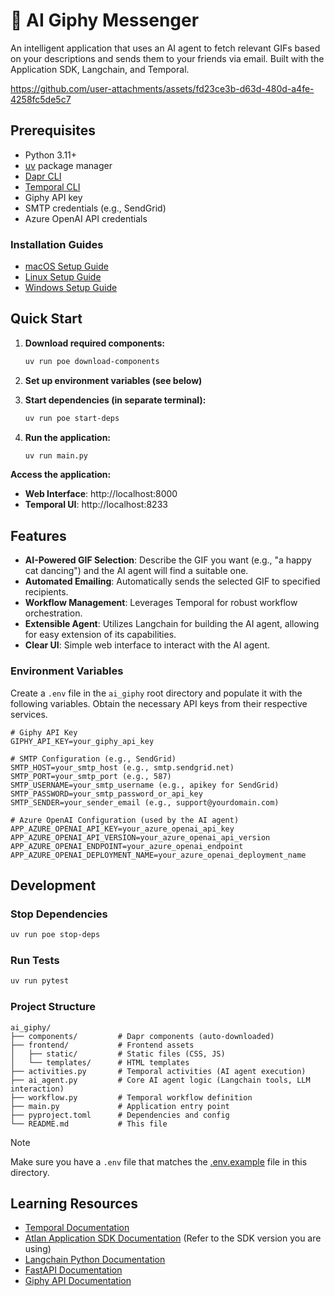 # 🤖 AI Giphy Messenger

An intelligent application that uses an AI agent to fetch relevant GIFs based on your descriptions and sends them to your friends via email. Built with the Application SDK, Langchain, and Temporal.

https://github.com/user-attachments/assets/fd23ce3b-d63d-480d-a4fe-4258fc5de5c7

## Prerequisites

- Python 3.11+
- [uv](https://docs.astral.sh/uv/) package manager
- [Dapr CLI](https://docs.dapr.io/getting-started/install-dapr-cli/)
- [Temporal CLI](https://docs.temporal.io/cli)
- Giphy API key
- SMTP credentials (e.g., SendGrid)
- Azure OpenAI API credentials

### Installation Guides
- [macOS Setup Guide](https://github.com/atlanhq/application-sdk/blob/main/docs/docs/setup/MAC.md)
- [Linux Setup Guide](https://github.com/atlanhq/application-sdk/blob/main/docs/docs/setup/LINUX.md)  
- [Windows Setup Guide](https://github.com/atlanhq/application-sdk/blob/main/docs/docs/setup/WINDOWS.md)

## Quick Start


1. **Download required components:**
   ```bash
   uv run poe download-components
   ```

2. **Set up environment variables (see below)**

3. **Start dependencies (in separate terminal):**
   ```bash
   uv run poe start-deps
   ```

4. **Run the application:**
   ```bash
   uv run main.py
   ```

**Access the application:**
- **Web Interface**: http://localhost:8000
- **Temporal UI**: http://localhost:8233

## Features

- **AI-Powered GIF Selection**: Describe the GIF you want (e.g., "a happy cat dancing") and the AI agent will find a suitable one.
- **Automated Emailing**: Automatically sends the selected GIF to specified recipients.
- **Workflow Management**: Leverages Temporal for robust workflow orchestration.
- **Extensible Agent**: Utilizes Langchain for building the AI agent, allowing for easy extension of its capabilities.
- **Clear UI**: Simple web interface to interact with the AI agent.


### Environment Variables

Create a `.env` file in the `ai_giphy` root directory and populate it with the following variables. Obtain the necessary API keys from their respective services.

```env
# Giphy API Key
GIPHY_API_KEY=your_giphy_api_key

# SMTP Configuration (e.g., SendGrid)
SMTP_HOST=your_smtp_host (e.g., smtp.sendgrid.net)
SMTP_PORT=your_smtp_port (e.g., 587)
SMTP_USERNAME=your_smtp_username (e.g., apikey for SendGrid)
SMTP_PASSWORD=your_smtp_password_or_api_key
SMTP_SENDER=your_sender_email (e.g., support@yourdomain.com)

# Azure OpenAI Configuration (used by the AI agent)
APP_AZURE_OPENAI_API_KEY=your_azure_openai_api_key
APP_AZURE_OPENAI_API_VERSION=your_azure_openai_api_version
APP_AZURE_OPENAI_ENDPOINT=your_azure_openai_endpoint
APP_AZURE_OPENAI_DEPLOYMENT_NAME=your_azure_openai_deployment_name

```

## Development

### Stop Dependencies
```bash
uv run poe stop-deps
```

### Run Tests
```bash
uv run pytest
```

### Project Structure

```
ai_giphy/
├── components/         # Dapr components (auto-downloaded)
├── frontend/           # Frontend assets
│   ├── static/         # Static files (CSS, JS)
│   └── templates/      # HTML templates
├── activities.py       # Temporal activities (AI agent execution)
├── ai_agent.py         # Core AI agent logic (Langchain tools, LLM interaction)
├── workflow.py         # Temporal workflow definition
├── main.py             # Application entry point
├── pyproject.toml      # Dependencies and config
└── README.md           # This file
```

> [!NOTE]
> Make sure you have a `.env` file that matches the [.env.example](.env.example) file in this directory.

## Learning Resources

-   [Temporal Documentation](https://docs.temporal.io/)
-   [Atlan Application SDK Documentation](https://github.com/atlanhq/application-sdk/tree/main/docs) (Refer to the SDK version you are using)
-   [Langchain Python Documentation](https://python.langchain.com/)
-   [FastAPI Documentation](https://fastapi.tiangolo.com/)
-   [Giphy API Documentation](https://developers.giphy.com/docs/api)
